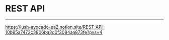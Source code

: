 # REST API

---

https://lush-avocado-ea2.notion.site/REST-API-10b85a7473c3806ba3d0f3084aa873fe?pvs=4
